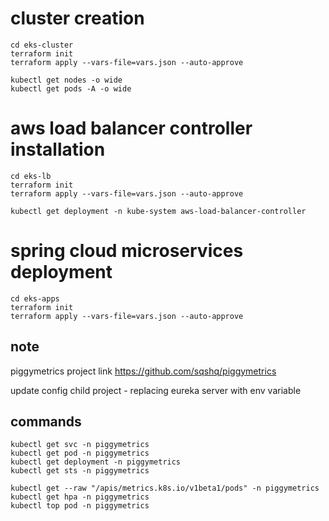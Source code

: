 # cluster creation

```
cd eks-cluster
terraform init
terraform apply --vars-file=vars.json --auto-approve
```

```
kubectl get nodes -o wide
kubectl get pods -A -o wide
```

# aws load balancer controller installation

```
cd eks-lb
terraform init
terraform apply --vars-file=vars.json --auto-approve
```

```
kubectl get deployment -n kube-system aws-load-balancer-controller
```

# spring cloud microservices deployment

```
cd eks-apps
terraform init
terraform apply --vars-file=vars.json --auto-approve
```

## note
piggymetrics project link https://github.com/sqshq/piggymetrics

update config child project - replacing eureka server with env variable

## commands
```
kubectl get svc -n piggymetrics
kubectl get pod -n piggymetrics
kubectl get deployment -n piggymetrics
kubectl get sts -n piggymetrics

kubectl get --raw "/apis/metrics.k8s.io/v1beta1/pods" -n piggymetrics
kubectl get hpa -n piggymetrics
kubectl top pod -n piggymetrics
```